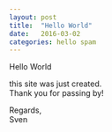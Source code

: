 ```yaml
---
layout: post
title:  "Hello World"
date:   2016-03-02
categories: hello spam
---
```


Hello World

this site was just created.  
Thank you for passing by!

Regards,  
Sven

